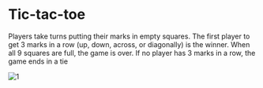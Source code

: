 # Tic-tac-toe

Players take turns putting their marks in empty squares. The first player to get 3 marks in a row (up, down, across, or diagonally) is the winner. When all 9 squares are full, the game is over. If no player has 3 marks in a row, the game ends in a tie

![1](https://github.com/Shchuda/Tic-tac-toe/assets/137898720/280462c4-0e7a-4778-8a41-4eae3ae03c2f)
